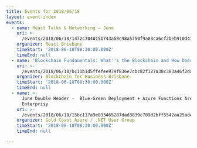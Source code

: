 ```yaml
---
title: Events for 2018/06/18
layout: event-index
events:
  - name: React Talks & Networking — June
    uri: >-
      /events/2018/06/18/1472c704015b743a58c98a5750f9a83ca6cf2beb910d474ab56dfa5b40d04699
    organizer: React Brisbane
    timeStart: '2018-06-18T08:30:00.000Z'
    timeEnd: null
  - name: 'Blockchain Fundamentals: What''s the Blockchain and How Does It Work?'
    uri: >-
      /events/2018/06/18/bc11b1d5ffefee979f836e7cbc82f127a30c383a46f2da0aaa7d0f46966efbf8
    organizer: Blockchain for Business Brisbane
    timeStart: '2018-06-18T08:30:00.000Z'
    timeEnd: null
  - name: >-
      June Double Header -  Blue-Green Deployment + Azure Functions Aren't
      Enterprisy
    uri: >-
      /events/2018/06/18/15bc117a9e833465287dad3839c709d2bff5542aa25ad440fcf1e0b03454afdb
    organizer: Gold Coast Azure / .NET User Group
    timeStart: '2018-06-18T08:30:00.000Z'
    timeEnd: null

---
```

